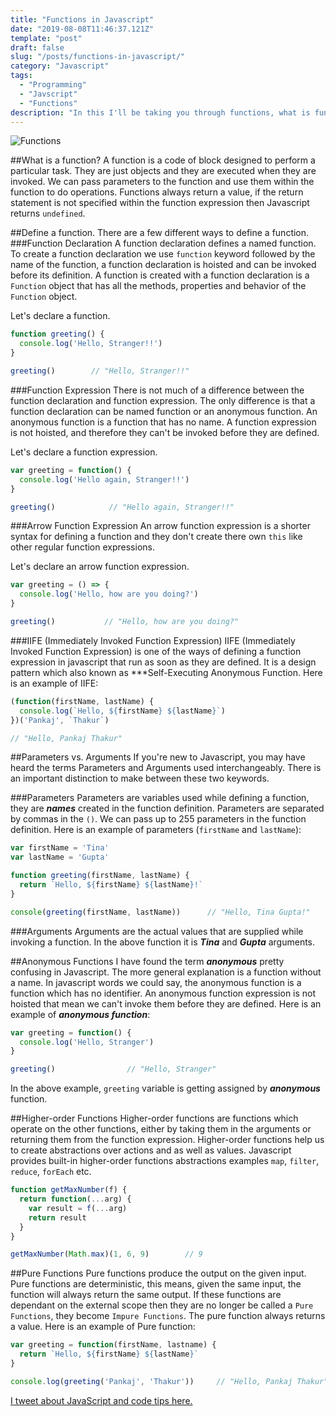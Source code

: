```yaml
---
title: "Functions in Javascript"
date: "2019-08-08T11:46:37.121Z"
template: "post"
draft: false
slug: "/posts/functions-in-javascript/"
category: "Javascript"
tags:
  - "Programming"
  - "Javscript"
  - "Functions"
description: "In this I'll be taking you through functions, what is function, different ways of defining a function and difference between arguments and parameters. Also explaining you different types of functions eg. anonymous function, higher-order functions, pure functions and IIFE (Immediately invoked function expression)."
---
```

![Functions](/media/post3-image1.png)

##What is a function?
A function is a code of block designed to perform a particular task. They are just objects and they are executed when they are invoked. We can pass parameters to the function and use them within the function to do operations.
Functions always return a value, if the return statement is not specified within the function expression then Javascript returns `undefined`.

##Define a function.
There are a few different ways to define a function.
###Function Declaration
A function declaration defines a named function. To create a function declaration we use `function` keyword followed by the name of the function, a function declaration is hoisted and can be invoked before its definition. A function is created with a function declaration is a `Function` object that has all the methods, properties and behavior of the `Function` object.

Let's declare a function.
```js
function greeting() {
  console.log('Hello, Stranger!!')
}

greeting()        // "Hello, Stranger!!"
```
###Function Expression
There is not much of a difference between the function declaration and function expression. The only difference is that a function declaration can be named function or an anonymous function. An anonymous function is a function that has no name. A function expression is not hoisted, and therefore they can't be invoked before they are defined. 

Let's declare a function expression.
```js
var greeting = function() {
  console.log('Hello again, Stranger!!')
}

greeting()            // "Hello again, Stranger!!"
```

###Arrow Function Expression
An arrow function expression is a shorter syntax for defining a function and they don't create there own `this` like other regular function expressions.

Let's declare an arrow function expression.
```js
var greeting = () => {
  console.log('Hello, how are you doing?')
}

greeting()           // "Hello, how are you doing?"
```
###IIFE (Immediately Invoked Function Expression)
IIFE (Immediately Invoked Function Expression) is one of the ways of defining a function expression in javascript that run as soon as they are defined. It is a design pattern which also known as ***Self-Executing Anonymous Function.
Here is an example of IIFE:
```js
(function(firstName, lastName) {
  console.log(`Hello, ${firstName} ${lastName}`)
})('Pankaj', `Thakur`)

// "Hello, Pankaj Thakur"
```

##Parameters vs. Arguments
If you're new to Javascript, you may have heard the terms Parameters and Arguments used interchangeably. There is an important distinction to make between these two keywords.

###Parameters
Parameters are variables used while defining a function, they are ***names*** created in the function definition. Parameters are separated by commas in the `()`. We can pass up to 255 parameters in the function definition. Here is an example of parameters (`firstName` and `lastName`):

```js
var firstName = 'Tina'
var lastName = 'Gupta'

function greeting(firstName, lastName) {
  return `Hello, ${firstName} ${lastName}!`
}

console(greeting(firstName, lastName))      // "Hello, Tina Gupta!"
```
###Arguments
Arguments are the actual values that are supplied while invoking a function. In the above function it is ***Tina*** and ***Gupta*** arguments.

##Anonymous Functions
I have found the term ***anonymous*** pretty confusing in Javascript. The more general explanation is a function without a name. In javascript words we could say, the anonymous function is a function which has no identifier. An anonymous function expression is not hoisted that mean we can't invoke them before they are defined.
Here is an example of ***anonymous function***:
```js
var greeting = function() {
  console.log('Hello, Stranger')
}

greeting()                // "Hello, Stranger"
```
In the above example, `greeting` variable is getting assigned by ***anonymous*** function.

##Higher-order Functions
Higher-order functions are functions which operate on the other functions, either by taking them in the arguments or returning them from the function expression. Higher-order functions help us to create abstractions over actions and as well as values. Javascript provides built-in higher-order functions abstractions examples `map`, `filter`, `reduce`, `forEach` etc.

```js
function getMaxNumber(f) {
  return function(...arg) {
    var result = f(...arg)
    return result
  }
}

getMaxNumber(Math.max)(1, 6, 9)        // 9
```

##Pure Functions
Pure functions produce the output on the given input. Pure functions are deterministic, this means, given the same input, the function will always return the same output. If these functions are dependant on the external scope then they are no longer be called a `Pure Functions`, they become `Impure Functions`. The pure function always returns a value.
Here is an example of Pure function:
```js
var greeting = function(firstName, lastname) {
  return `Hello, ${firstName} ${lastName}`
}

console.log(greeting('Pankaj', 'Thakur'))     // "Hello, Pankaj Thakur"
```

[I tweet about JavaScript and code tips here.](https://twitter.com/mountainfirefly)